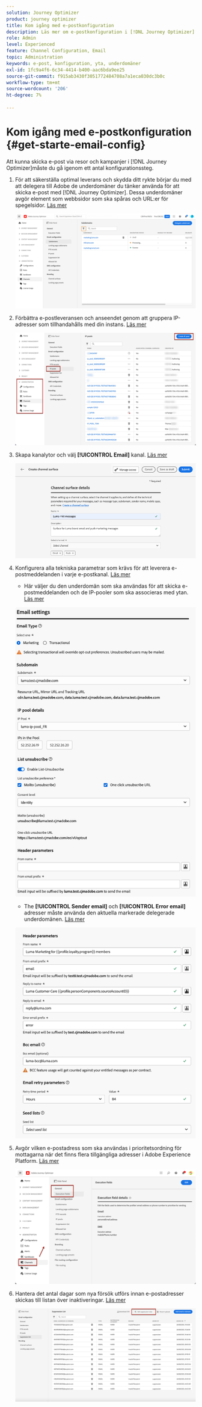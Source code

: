 ```yaml
---
solution: Journey Optimizer
product: journey optimizer
title: Kom igång med e-postkonfiguration
description: Läs mer om e-postkonfiguration i [!DNL Journey Optimizer]
role: Admin
level: Experienced
feature: Channel Configuration, Email
topic: Administration
keywords: e-post, konfiguration, yta, underdomäner
exl-id: 1fc9a4f6-6c34-4414-b400-aac6bda9ee25
source-git-commit: f915ab3430f3051772484708a7a1eca030dc3b0c
workflow-type: tm+mt
source-wordcount: '206'
ht-degree: 7%

---
```


# Kom igång med e-postkonfiguration {#get-starte-email-config}

Att kunna skicka e-post via resor och kampanjer i [!DNL Journey Optimizer]måste du gå igenom ett antal konfigurationssteg.

1. För att säkerställa optimal leverans och skydda ditt rykte börjar du med att delegera till Adobe de underdomäner du tänker använda för att skicka e-post med [!DNL Journey Optimizer]. Dessa underdomäner avgör element som webbsidor som ska spåras och URL:er för spegelsidor. [Läs mer](../configuration/about-subdomain-delegation.md)

   ![](../configuration/assets/subdomain-list.png)

1. Förbättra e-postleveransen och anseendet genom att gruppera IP-adresser som tillhandahålls med din instans. [Läs mer](../configuration/ip-pools.md)

   ![](../configuration/assets/ip-pool-create.png)

1. Skapa kanalytor och välj **[!UICONTROL Email]** kanal. [Läs mer](../configuration/channel-surfaces.md)


   ![](../configuration/assets/preset-general.png)

1. Konfigurera alla tekniska parametrar som krävs för att leverera e-postmeddelanden i varje e-postkanal. [Läs mer](email-settings.md)

   * Här väljer du den underdomän som ska användas för att skicka e-postmeddelanden och de IP-pooler som ska associeras med ytan. [Läs mer](email-settings.md#subdomains-and-ip-pools)

   ![](assets/surface-subdomain-ip-pool.png)

   * The **[!UICONTROL Sender email]** och **[!UICONTROL Error email]** adresser måste använda den aktuella markerade delegerade underdomänen. [Läs mer](email-settings.md#email-header)

   ![](assets/preset-header.png)

1. Avgör vilken e-postadress som ska användas i prioritetsordning för mottagarna när det finns flera tillgängliga adresser i Adobe Experience Platform. [Läs mer](../configuration/primary-email-addresses.md)

   ![](../configuration/assets/primary-address-execution-fields.png)

1. Hantera det antal dagar som nya försök utförs innan e-postadresser skickas till listan över inaktiveringar. [Läs mer](../configuration/manage-suppression-list.md)

   ![](../configuration/assets/suppression-list-edit-retries.png)
